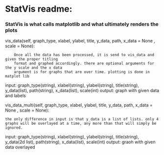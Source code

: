 # StatVis readme:

### StatVis is what calls matplotlib and what ultimately renders the plots

vis_data(self, graph_type, xlabel, ylabel, title, y_data, path, x_data = None , scale = None):

		Once all the data has been processed, it is send to vis_data and given the proper titling
		format and graphed accordingly. there are optional arguments for the y scale and the x data
		argument is for graphs that are over time. plotting is done in matplot lib

input: graph_type(string), xlabel(string), ylabel(string), title(string), y_data(list), path(string), x_data(list), scale(int)
output: graph with given data and labels

vis_data_multi(self, graph_type, xlabel, ylabel, title, y_data, path, x_data = None , scale = None):

	the only difference in input is that y_data is a list of lists. only 4 graphs will be overlayed at a time, any more than that will simply be ignored.

input: graph_type(string), xlabel(string), ylabel(string), title(string), y_data(2d list), path(string), x_data(list), scale(int)
output: graoh with given data overlayed



